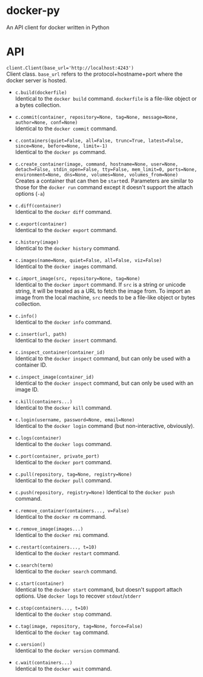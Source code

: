 docker-py
=========

An API client for docker written in Python

API
===

`client.Client(base_url='http://localhost:4243')`  
Client class. `base_url` refers to the protocol+hostname+port where the docker server is hosted.

* `c.build(dockerfile)`  
Identical to the `docker build` command. `dockerfile` is a file-like object or a bytes collection.

* `c.commit(container, repository=None, tag=None, message=None, author=None, conf=None)`  
Identical to the `docker commit` command.

* `c.containers(quiet=False, all=False, trunc=True, latest=False, since=None, before=None, limit=-1)`  
Identical to the `docker ps` command.

* `c.create_container(image, command, hostname=None, user=None, detach=False, stdin_open=False, tty=False, mem_limit=0, ports=None, environment=None, dns=None, volumes=None, volumes_from=None)`  
Creates a container that can then be `start`ed. Parameters are similar to those for the `docker run` command
except it doesn't support the attach options (`-a`)

* `c.diff(container)`  
Identical to the `docker diff` command.

* `c.export(container)`  
Identical to the `docker export` command.

* `c.history(image)`  
Identical to the `docker history` command.

* `c.images(name=None, quiet=False, all=False, viz=False)`  
Identical to the `docker images` command.

* `c.import_image(src, repository=None, tag=None)`  
Identical to the `docker import` command. If `src` is a string or unicode string, it will be treated as a URL
to fetch the image from. To import an image from the local machine, `src` needs to be a file-like object or 
bytes collection.

* `c.info()`  
Identical to the `docker info` command.

* `c.insert(url, path)`  
Identical to the `docker insert` command.

* `c.inspect_container(container_id)`  
Identical to the `docker inspect` command, but can only be used with a container ID.

* `c.inspect_image(container_id)`  
Identical to the `docker inspect` command, but can only be used with an image ID.

* `c.kill(containers...)`  
Identical to the `docker kill` command.

* `c.login(username, password=None, email=None)`  
Identical to the `docker login` command (but non-interactive, obviously).

* `c.logs(container)`  
Identical to the `docker logs` command.

* `c.port(container, private_port)`  
Identical to the `docker port` command.

* `c.pull(repository, tag=None, registry=None)`  
Identical to the `docker pull` command.

* `c.push(repository, registry=None)`
Identical to the `docker push` command.

* `c.remove_container(containers..., v=False)`  
Identical to the `docker rm` command.

* `c.remove_image(images...)`  
Identical to the `docker rmi` command.

* `c.restart(containers..., t=10)`  
Identical to the `docker restart` command.

* `c.search(term)`  
Identical to the `docker search` command.

* `c.start(container)`  
Identical to the `docker start` command, but doesn't support attach options. Use `docker logs` to 
recover `stdout`/`stderr`

* `c.stop(containers..., t=10)`  
Identical to the `docker stop` command.

* `c.tag(image, repository, tag=None, force=False)`  
Identical to the `docker tag` command.

* `c.version()`  
Identical to the `docker version` command.

* `c.wait(containers...)`  
Identical to the `docker wait` command.
